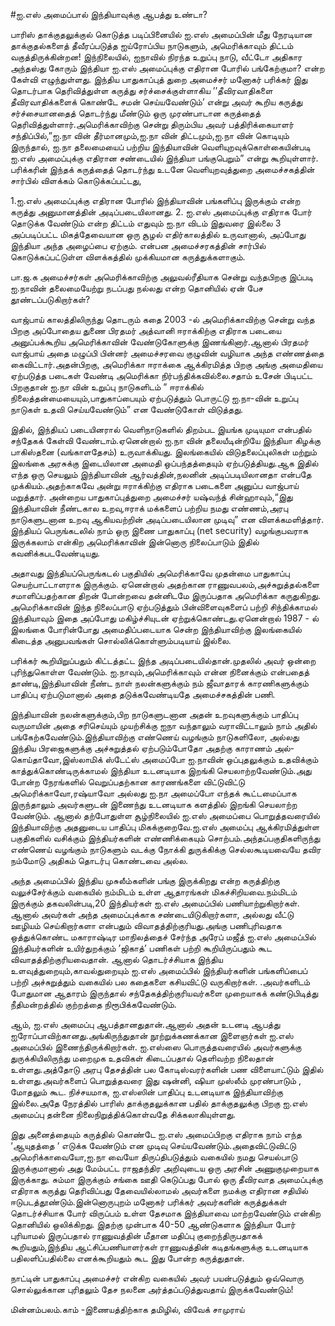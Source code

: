 #ஐ.எஸ் அமைப்பால் இந்தியாவுக்கு ஆபத்து உண்டா? 

பாரிஸ் தாக்குதலுக்குல் கொடுத்த படிப்பினையில் ஐ.எஸ் அமைப்பின் மீது நேரடியான தாக்குதல்களைத் தீவீரப்படுத்த ஐய்ரோப்பிய நாடுகளும், அமெரிக்காவும் திட்டம் வகுத்திருக்கின்றன!
இந்நிலையில், ஐநாவில் நிரந்த உறுப்பு நாடு, வீட்டோ அதிகார  அந்தஸ்து கோரும் இந்தியா ஐ.எஸ் அமைப்புக்கு எதிரான போரில் பங்கேற்குமா? என்ற கேள்வி எழுந்துள்ளது. இந்திய  பாதுகாப்புத் துறை அமைச்சர் மனோகர் பரிக்கர் இது தொடர்பாக தெரிவித்துள்ள கருத்து சர்ச்சைக்குள்ளாகிய
’’தீவிரவாதிகளை தீவிரவாதிக்களைக் கொண்டே சமன் செய்யவேண்டும்’ என்று அவர் கூறிய கருத்து சர்ச்சையானதைத் தொடர்ந்து மீண்டும் ஒரு முரண்பாடான கருத்தைத் தெரிவித்துள்ளார்.அமெரிக்காவிற்கு சென்று திரும்பிய அவர் பத்திரிக்கையாளர் சந்திப்பில்,”ஐ.நா வின் தீர்மானமும்,ஐ.நா வின் திட்டமும்,ஐ.நா வின் கொடியும் இருந்தால், ஐ.நா தலைமையைப் பற்றிய இந்தியாவின் வெளியுறவுக்கொள்கையின்படி ஐ.எஸ் அமைப்புக்கு எதிரான சண்டையில் இந்தியா பங்குபெறும்” என்று கூறியுள்ளார். பரிக்கரின் இந்தக் கருத்தைத் தொடர்ந்து உடனே வெளியுறவுத்துறை அமைச்சகத்தின் சார்பில் விளக்கம் கொடுக்கப்பட்டது,

1.ஐ.எஸ் அமைப்புக்கு எதிரான போரில் இந்தியாவின் பங்களிப்பு இருக்கும் என்ற கருத்து அனுமானத்தின் அடிப்படையிலானது.
2. ஐ.எஸ் அமைப்புக்கு எதிராக போர் தொடுக்க வேண்டும் என்ற திட்டம் எதுவும் ஐ.நா விடம் இதுவரை இல்லை
3 அப்படிப்பட்ட மிகத்தேவையான ஒரு சூழல் எதிர்காலத்தில் உருவானால், அப்போது இந்தியா அந்த அழைப்பை ஏற்கும்.
என்பன அமைச்சரகத்தின் சார்பில் கொடுக்கப்பட்டுள்ள விளக்கத்தில் முக்கியமான கருத்துக்களாகும்.

பா.ஜ.க அமைச்சர்கள் அமெரிக்காவிற்கு அலுவல்ரீதியாக சென்று வந்தபிறகு இப்படி ஐ.நாவின் தலைமையேற்று நடப்பது நல்லது என்ற தொனியில் ஏன் பேச தூண்டப்படுகிறார்கள்?

வாஜ்பாய் காலத்திலிருந்து தொடரும் கதை
2003 -ல் அமெரிக்காவிற்கு சென்று வந்த பிறகு அப்போதைய துணை பிரதமர் அத்வானி ஈராக்கிற்கு எதிராக படையை அனுப்பக்கூறிய அமெரிக்காவின் வேண்டுகோளுக்கு இணங்கினார்.ஆனால் பிரதமர் வாஜ்பாய் அதை மழுப்பி பின்னர் அமைச்சரவை குழுவின் வழியாக  அந்த எண்ணத்தை கைவிட்டார்.அதன்பிறகு, அமெரிக்கா ஈராக்கை ஆக்கிரமித்த பிறகு அங்கு அமைதியை ஏற்படுத்த படைகள் வேண்டி அமெரிக்கா நிர்பந்திக்கவில்லை.சதாம் உசேன் பிடிபட்ட பிறகுதான் ஐ.நா வின் உறுப்பு நாடுகளிடம் ” ஈராக்கில் நிலைத்தன்மையையும்,பாதுகாப்பையும் ஏற்படுத்தும் பொருட்டு ஐ.நா-வின் உறுப்பு நாடுகள் உதவி செய்யவேண்டும்” என வேண்டுகோள் விடுத்தது.

இதில், இந்தியப் படையினரால் வெளிநாடுகளில் திறம்பட இயங்க முடியுமா என்பதில் சந்தேகக் கேள்வி வேண்டாம்.ஏனென்றால் ஐ.நா வின் தலையீடின்றியே இந்தியா கிழக்கு பாகிஸ்தனை (வங்காளதேசம்) உருவாக்கியது. இலங்கையில் விடுதலைப்புலிகள் மற்றும் இலங்கை அரசுக்கு இடையிலான  அமைதி  ஒப்பந்தத்தையும் ஏற்படுத்தியது.ஆக இதில் எந்த ஒரு செயலும் இந்தியாவின் ஆர்வத்தின்,நலனின் அடிப்படியிலானதா என்பதே முக்கியம்.அதற்காகவே அன்று ஈராக்கிற்கு எதிராக படைகளை அனுப்ப வாஜ்பாய் மறுத்தார். அன்றைய பாதுகாப்புத்துறை அமைச்சர் யஷ்வந்த் சின்ஹாவும்,“இது இந்தியாவின் நீண்டகால உறவு,ஈராக் மக்களைப் பற்றிய நமது எண்ணம்,அரபு நாடுகளுடனான உறவு ஆகியவற்றின் அடிப்படையிலான முடிவு” என விளக்கமளித்தார்.
இந்தியப் பெருங்கடலில் நாம் ஒரு இணை பாதுகாப்பு (net security) வழங்குபவராக இருக்கலாம் என்கிற அமெரிக்காவின் இன்னொரு நிலைப்பாடும் இதில் கவனிக்கபடவேண்டியது.

அதாவது இந்தியப்பெருங்கடல் பகுதியில் அமெரிக்காவே முதன்மை பாதுகாப்பு செயற்பாட்டாளராக இருக்கும். ஏனென்றால் அதற்கான ராணுவபலம்,அச்சுறுத்தல்களை சமாளிப்பதற்கான திறன் போன்றவை தன்னிடமே இருப்பதாக அமெரிக்கா கருதுகிறது.
அமெரிக்காவின் இந்த நிலைப்பாடு ஏற்படுத்தும் பின்விளைவுகளைப் பற்றி சிந்திக்காமல் இந்தியாவும் இதை அப்போது மகிழ்ச்சியுடன் ஏற்றுக்கொண்டது.ஏனென்றால் 1987 - ல் இலங்கை போரின்போது அமைதிப்படையாக சென்ற இந்தியாவிற்கு இலங்கையில் கிடைத்த அனுபவங்கள் சொல்லிக்கொள்ளும்படியாய் இல்லை.

பரிக்கர் கூறியிறுப்பதும் கிட்டத்தட்ட இந்த அடிப்படையில்தான்.முதலில் அவர் ஒன்றை புரிந்துகொள்ள வேண்டும். ஐ.நாவும்,அமெரிக்காவும் என்ன நினைக்கும் என்பதைத் தாண்டி,இந்தியாவின் நீண்ட நாள் நலன்களுக்கும் நம் ஜீவாதாரக் காரணிகளுக்கும் பாதிப்பு ஏற்படுமானால் அதை தடுக்கவேண்டியதே அமைச்சகத்தின் பணி.

இந்தியாவின் நலன்களுக்கும்,பிற நாடுகளுடனான அதன் உறவுகளுக்கும் பாதிப்பு வருமாயின் அதை சரிசெய்யும் முயற்சிக்கு ஐநா வந்தாலும் வராவிட்டாலும் நாம் அதில் பங்கேற்கவேண்டும்.இந்தியாவிற்கு எண்ணெய் வழங்கும் நாடுகளிலோ, அல்லது இந்திய பிரஜைகளுக்கு அச்சுறுத்தல் ஏற்படும்போதோ அதற்கு காராணம் அல்-கொய்தாவோ,இஸ்லாமிக் ஸ்டேட்ஸ் அமைப்போ ஐ.நாவின் ஒப்புதலுக்கும் உதவிக்கும் காத்துக்கொண்டிருக்காமல் இந்தியா உடனடியாக இறங்கி செயலாற்றவேண்டும்.அது போன்ற நேரங்களில் வெறுப்பதற்கான காரணங்களை விட்டுவிட்டு அமெரிக்காவோ,ரஷ்யாவோ அல்லது  ஐ.நா அமைப்போ எந்தக் கூட்டமைப்பாக இருந்தாலும் அவர்களுடன் இணைந்து உடனடியாக களத்தில் இறங்கி செயலாற்ற வேண்டும்.
ஆனால் தற்போதுள்ள சூழ்நிலையில் ஐ.எஸ் அமைப்பை பொறுத்தவரையில் இந்தியாவிற்கு அதனுடைய பாதிப்பு மிகக்குறைவே.ஐ.எஸ் அமைப்பு ஆக்கிரமித்துள்ள பகுதிகளில் வசிக்கும் இந்தியர்களின் எண்ணிக்கையும் சொற்பம்.அந்தப்பகுதிகளிருந்து எண்ணெய் வழங்கும் நாடுகளும் வடக்கு நோக்கி துருக்கிக்கு செல்லகூடியவையே தவிர நம்மோடு அதிகம் தொடர்பு கொண்டவை அல்ல.

அந்த அமைப்பில் இந்திய முசுலீம்களின் பங்கு இருக்கிறது என்ற கருத்திற்கு வலுச்சேர்க்கும் வகையில் நம்மிடம் உள்ள ஆதாரங்கள் மிகச்சிறியவை.நம்மிடம் இருக்கும் தகவலின்படி,20 இந்தியர்கள் ஐ.எஸ் அமைப்பில் பணியாற்றுகிறார்கள். ஆனால் அவர்கள் அந்த அமைப்புக்காக சண்டையிடுகிறார்களா, அல்லது  வீட்டு ஊழியம் செய்கிறார்களா என்பதும் விவாதத்திற்குரியது.அங்கு பணிபுரிவதாக ஒத்துக்கொண்ட மகாராஷ்டிர மாநிலத்தைச் சேர்ந்த அரேப் மஜீத் ஐ.எஸ் அமைப்பில் இந்தியர்களின் உயிர்துறக்கும் ’ஜிகாத்’ பணிகள் பற்றி கூறியிருப்பதும் கூட விவாதத்திற்குரியவைதான்.
ஆனால் தொடர்ச்சியாக இந்திய உளவுத்துறையும்,காவல்துறையும் ஐ.எஸ் அமைப்பில் இந்தியர்களின் பங்களிப்பைப் பற்றி அச்சுறுத்தும் வகையில் பல கதைகளை கசியவிட்டு வருகிறார்கள். .அவர்களிடம் போதுமான ஆதாரம் இருந்தால் சந்தேகத்திற்குரியவர்களை முறையாகக் கண்டுபிடித்து நீதிமன்றத்தில் குற்றத்தை நிரூபிக்கவேண்டும்.

ஆம், ஐ.எஸ் அமைப்பு ஆபத்தானதுதான்.ஆனால் அதன் உடனடி ஆபத்து ஐரோப்பாவிற்கானது.அங்கிருந்துதான்  நூற்றுக்கணக்கான இளைஞர்கள் ஐ.எஸ் அமைப்பில்  இணைந்திருக்கிறார்கள். ஐ.எஸ்ஸை பொருத்தவரையில் அவர்களுக்கு துருக்கியிலிருந்து  மறைமுக உதவிகள் கிடைப்பதால் தெளிவற்ற நிலைதான் உள்ளது.அத்தோடு அரபு தேசத்தின் பல கோடிஸ்வரர்களின் பண விளையாட்டும் இதில் உள்ளது.அவர்களைப் பொறுத்தவரை இது ஷன்னி, ஷியா முஸ்லீம் முரண்பாடும் , மோதலும்  கூட.
நிச்சயமாக, ஐ.எஸ்ஸின் பாதிப்பு உடனடியாக இந்தியாவிற்கு இல்லை.அதே நேரத்தில் பாரிஸ் தாக்குதலுக்கான பதில் தாக்குதலுக்கு பிறகு ஐ.எஸ் அமைப்பு தன்னை நிலைநிறுத்திக்கொள்வதே சிக்கலாகியுள்ளது.

இது அனைத்தையும் கருத்தில் கொண்டே ஐ.எஸ் அமைப்பிறகு எதிராக நாம் எந்த ‘ஆயுதத்தை ‘ எடுக்க வேண்டும் என முடிவு செய்யவேண்டும்.அதைவிட்டுவிட்டு அமெரிக்காவையோ,ஐ.நா வையோ திருப்திபடுத்தும் வகையில் நமது செயல்பாடு இருக்குமானால் அது மேம்பட்ட ராஜதந்திர  அறிவுடைய ஒரு அரசின் அணுகுமுறையாக  இருக்காது.
சும்மா இருக்கும் சங்கை ஊதி கெடுப்பது போல் ஒரு தீவிரவாத அமைப்புக்கு எதிராக கருத்து தெரிவிப்பது தேவையில்லாமல் அவர்களை நமக்கு எதிரான சதியில் ஈடுபடத்தூண்டும்.இன்னொருபுறம் மனோகர் பரிக்கர் அவர்களின் கருத்துக்கள் தொடர்ச்சியாக போர் விருப்பம் உள்ள தேசமாக இந்தியாவை மாற்றவேண்டும் என்கிற தொனியில் ஒலிக்கிறது.
இதற்கு முன்பாக 40-50 ஆண்டுகளாக இந்தியா போர் புரியாமல் இருப்பதால் ராணுவத்தின் மீதான மதிப்பு குறைந்திருபதாகக் கூறியதும்,இந்திய ஆட்சிப்பணியாளர்கள் ராணுவத்தின் கடிதங்களுக்கு உடனடியாக பதிலளிப்பதில்லை எனக்கூறியதும் கூட இது போன்ற கருத்துதான்.

நாட்டின் பாதுகாப்பு அமைச்சர் என்கிற வகையில் அவர் பயன்படுத்தும் ஒவ்வொரு சொல்லுக்கான புரிதலும் தேச நலனை அர்த்தப்படுத்துவதாய் இருக்கவேண்டும்!

மின்னம்பலம்.காம் -இணையத்திற்காக தமிழில், விவேக் சாமுராய்
